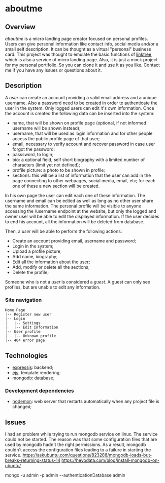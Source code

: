 # aboutme

## Overview
_aboutme_ is a micro landing page creator focused on personal profiles. Users can give personal information like contact info, social media and/or a small self description. It can be thought as a virtual "personal" business card.
This project was thought to emulate the basic functions of [linktree](https://linktr.ee/), which is also a service of micro landing page.
Also, it is just a mock project for my personal portifolio. So you can clone it and use it as you like. Contact me if you have any issues or questions about it.

## Description
A _user_ can create an account providing a valid email address and a unique username. Also a password need to be created in order to authenticate the user in the system. Only logged users can edit it's own information.
Once the account is created the following data can be inserted into the system:

- name, that will be shown on profile page (optional, if not informed username will be shown instead);
- username, that will be used as login information and for other people access the public profile page of that user;
- email, necessary to verify account and recover password in case user forgot the password;
- passsword, to login;
- bio: a optional field, self short biography with a limited number of characters (limit yet not defined);
- profile picture: a photo to be shown in profile;
- sections: this will be a list of information that the user can add in the page connecting to other webpages, social media, email, etc; for each one of these a new section will be created.

In his own page the user can edit each one of these information. The username and email can be edited as well as long as no other user share the same information.
The personal profile will be visible to anyone accessing the /username endpoint at the website, but only the logged and owner user will be able to edit the displayed information.
If the user decides to end his account, all the information will be deleted from database.

Then, a _user_ will be able to perform the following actions:

- Create an account providing email, username and password;
- Login in the system;
- Upload a profile picture;
- Add name, biography;
- Edit all the information about the user;
- Add, modify or delete all the sections;
- Delete the profile;

Someone who is not a _user_ is considered a _guest_. A guest can only see profiles, but are unable to edit any information.

### Site navigation
```
Home Page
|-- Register new user
|-- Login
|   |-- Settings
|   |-- Edit Information
|-- User profile
|   |-- Unknown profile
|-- 404 error page
```

## Technologies
* [expressjs](https://expressjs.com/): backend;
* [ejs](https://ejs.co/): template rendering;
* [mongodb](https://www.mongodb.com/): database;

### Development dependencies
* [nodemon](https://nodemon.io/): web server that restarts automatically when any project file is changed;

## Issues
I had an problem while trying to run mongodb service on linux.
The service could not be started. The reason was that some configuration files that are used by mongodb hadn't the right permissions.
As a result, mongodb couldn't access the configuration files leading to a failure in starting the service.
https://askubuntu.com/questions/823288/mongodb-loads-but-breaks-returning-status-14
https://hevodata.com/blog/install-mongodb-on-ubuntu/

mongo -u admin -p admin --authenticationDatabase admin
